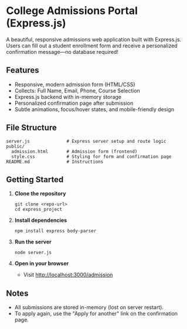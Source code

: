 # College Admissions Portal (Express.js)

A beautiful, responsive admissions web application built with Express.js. Users can fill out a student enrollment form and receive a personalized confirmation message—no database required!

## Features
- Responsive, modern admission form (HTML/CSS)
- Collects: Full Name, Email, Phone, Course Selection
- Express.js backend with in-memory storage
- Personalized confirmation page after submission
- Subtle animations, focus/hover states, and mobile-friendly design

## File Structure
```
server.js              # Express server setup and route logic
public/
  admission.html       # Admission form (frontend)
  style.css            # Styling for form and confirmation page
README.md              # Instructions
```

## Getting Started

1. **Clone the repository**
   ```
   git clone <repo-url>
   cd express_project
   ```

2. **Install dependencies**
   ```
   npm install express body-parser
   ```

3. **Run the server**
   ```
   node server.js
   ```

4. **Open in your browser**
   - Visit [http://localhost:3000/admission](http://localhost:3000/admission)

## Notes
- All submissions are stored in-memory (lost on server restart).
- To apply again, use the "Apply for another" link on the confirmation page.
